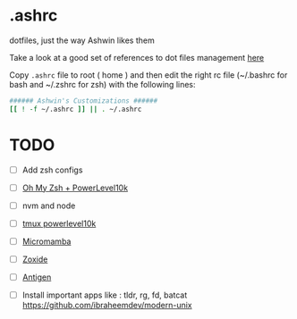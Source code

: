 # .ashrc
dotfiles, just the way Ashwin likes them

Take a look at a good set of references to dot files management  [here](https://github.com/webpro/awesome-dotfiles)

Copy `.ashrc` file to root ( home ) and then edit the right rc file (~/.bashrc for bash and ~/.zshrc for zsh) with the following lines:
```bash
###### Ashwin's Customizations ######
[[ ! -f ~/.ashrc ]] || . ~/.ashrc
```
# TODO
 - [ ] Add zsh configs 
 - [ ] [Oh My Zsh + PowerLevel10k](https://dev.to/abdfnx/oh-my-zsh-powerlevel10k-cool-terminal-1no0)
 - [ ] nvm and node
 - [ ] [tmux powerlevel10k](https://blog.bapt.name/2020/04/25/terminal-setup-zsh-tmux-powerlevel10k/)
 - [ ] [Micromamba](https://mamba.readthedocs.io/en/latest/installation.html)
 - [ ] [Zoxide](https://github.com/ajeetdsouza/zoxide)
 - [ ] [Antigen](https://github.com/zsh-users/antigen)
 - [ ] Install important apps like : tldr, rg, fd, batcat https://github.com/ibraheemdev/modern-unix
 
